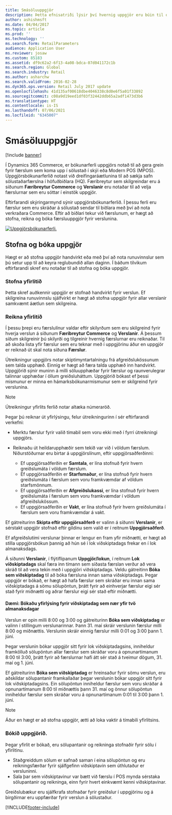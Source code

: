 ```yaml
---
title: Smásöluuppgjör
description: Þetta efnisatriði lýsir því hvernig uppgjör eru búin til og bókuð.
author: ashishmsft
ms.date: 04/04/2017
ms.topic: article
ms.prod: ''
ms.technology: ''
ms.search.form: RetailParameters
audience: Application User
ms.reviewer: josaw
ms.custom: 85183
ms.assetid: df9c62a2-6f13-4a08-bdca-07d041172c1b
ms.search.region: Global
ms.search.industry: Retail
ms.author: asharchw
ms.search.validFrom: 2016-02-28
ms.dyn365.ops.version: Retail July 2017 update
ms.openlocfilehash: 41d135af00618dbe4046338c8d0e6f5a01f33892
ms.sourcegitcommit: c08a9d19eed1df03f32442ddb65a2adf1473d3b6
ms.translationtype: HT
ms.contentlocale: is-IS
ms.lasthandoff: 07/06/2021
ms.locfileid: "6345007"
---
```

# <a name="retail-statements"></a>Smásöluuppgjör

[!include [banner](includes/banner.md)]

Í Dynamics 365 Commerce, er bókunarferli uppgjörs notað til að gera grein fyrir færslum sem koma upp í sölustað í skýi eða Modern POS (MPOS). Uppgjörsbókunarferlið notast við dreifingaráætlunina til að sækja safn sölustaðarfærslna í höfuðbiðlara (HQ). Færibreytur sem skilgreindar eru á síðunum **Færibreytur Commerce** og **Verslanir** eru notaðar til að velja færslurnar sem eru sóttar í einstök uppgjör.

Eftirfarandi skýringarmynd sýnir uppgjörsbókunarferlið. Í þessu ferli eru færslur sem eru skráðar á sölustað sendar til biðlara með því að nota verkraðara Commerce. Eftir að biðlari tekur við færslunum, er hægt að stofna, reikna og bóka færsluuppgjör fyrir verslunina.

[![Uppgjörsbókunarferli.](./media/retail-statements.png)](./media/retail-statements.png)

## <a name="creating-and-posting-statements"></a>Stofna og bóka uppgjör

Hægt er að stofna uppgjör handvirkt eða með því að nota runuvinnslur sem þú setur upp til að keyra reglubundið allan daginn. Í báðum tilvikum eftirfarandi skref eru notaðar til að stofna og bóka uppgjör.

### <a name="create-the-statement"></a>Stofna yfirlitið

Þetta skref auðkennir uppgjör er stofnað handvirkt fyrir verslun. Ef skilgreina runuvinnslu sjálfvirkt er hægt að stofna uppgjör fyrir allar verslanir samkvæmt áætlun sem skilgreina.

### <a name="calculate-the-statement"></a>Reikna yfirlitið

Í þessu þrepi eru færslulínur valdar eftir skilyrðum sem eru skilgreind fyrir hverja verslun á síðunum **Færibreytur Commerce** og **Verslanir**. Á þessum síðum skilgreinir þú skilyrði og tilgreinir hvernig færslurnar eru reiknaðar. Til að skoða lista yfir færslur sem eru teknar með í uppgjörinu áður en uppgjör er reiknað út skal nota síðuna **Færslur**.

Útreikningur uppgjörs notar skiptimyntartalningu frá afgreiðslukössunum sem talda upphæð. Einnig er hægt að færa talda upphæð inn handvirkt. Uppgjörið sýnir muninn á milli söluupphæðar fyrir færslur og raunverulegrar talinnar upphæðar í öllum greiðsluháttum. Uppgjörið bókast ef þessi mismunur er minna en hámarksbókunarmismunur sem er skilgreind fyrir verslunina.

> [!NOTE]
> Útreikningur yfirlits ferlið notar altæka númeraröð.

Þegar þú reiknar út yfirlýsingu, felur útreikningurinn í sér eftirfarandi verkefni:

- Merktu færslur fyrir valið tímabil sem voru ekki með í fyrri útreikningi uppgjörs.
- Reiknaðu út heildarupphæðir sem tekið var við í völdum færslum. Niðurstöðurnar eru birtar á uppgjörslínum, eftir uppgjörsaðferðinni:

    - Ef uppgjörsaðferðin er **Samtala**, er lína stofnuð fyrir hvern greiðslumáta í völdum færslum.
    - Ef uppgjörsaðferðin er **Starfsmaður**, er lína stofnuð fyrir hvern greiðslumáta í færslum sem voru framkvæmdar af völdum starfsmönnum.
    - Ef uppgjörsaðferðin er **Afgreiðslukassi**, er lína stofnuð fyrir hvern greiðslumáta í færslum sem voru framkvæmdar í völdum afgreiðslukössum.
    - Ef uppgjörsaðferðin er **Vakt**, er lína stofnuð fyrir hvern greiðslumáta í færslum sem voru framkvæmdar á vakt.

Ef gátreiturinn **Skipta eftir uppgjörsaðferð** er valinn á síðunni **Verslanir**, er sérstakt uppgjör stofnað eftir gildinu sem valið er í reitnum **Uppgjörsaðferð**.

Ef afgreiðslutími verslunar þinnar er lengur en fram yfir miðnætti, er hægt að stilla uppgjörsbókun þannig að hún sé í lok viðskiptadags frekar en í lok almanaksdags.

Á síðunni **Verslanir**, í flýtiflipanum **Uppgjör/lokun**, í reitnum **Lok viðskiptadags** skal færa inn tímann sem síðasta færslan verður að vera skráð til að vera tekin með í uppgjöri viðskiptadags. Veldu gátreitinn **Bóka sem viðskiptadag** til að bóka færsluna innan sama viðskiptadags. Þegar uppgjör er bókað, er hægt að hafa færslur sem skráðar eru innan sama viðskiptadags á sömu sölupöntun, þrátt fyrir að einhverjar færslur eigi sér stað fyrir miðnætti og aðrar færslur eigi sér stað eftir miðnætti.

#### <a name="example-post-a-statement-for-a-business-day-that-extends-over-two-calendar-days"></a>Dæmi: Bókaðu yfirlýsing fyrir viðskiptadag sem nær yfir tvö almanaksdagar

Verslun er opin milli 8:00 og 3:00 og gátreiturinn **Bóka sem viðskiptadag** er valinn í stillingum verslunarinnar. Þann 31. maí skráir verslunin færslur milli 8:00 og miðnættis. Verslunin skráir einnig færslur milli 0:01 og 3:00 þann 1. júní.

Þegar verslunin bókar uppgjör sitt fyrir lok viðskiptadagsins, inniheldur framkölluð sölupöntun allar færslur sem skráðar voru á opnunartímanum 8:00 til 3:00, þrátt fyrir að færslurnar hafi átt sér stað á tveimur dögum, 31. maí og 1. júní.

Ef gátreiturinn **Bóka sem viðskiptadag** er hreinsaður fyrir sömu verslun, eru aðskildar sölupantanir framkallaðar þegar verslunin bókar uppgjör sitt fyrir lok viðskiptadagsins. Ein sölupöntun inniheldur færslur sem voru skráðar á opnunartímanum 8:00 til miðnættis þann 31. maí og önnur sölupöntun inniheldur færslur sem skráðar voru á opnunartímanum 0:01 til 3:00 þann 1. júní.

> [!NOTE]
> Áður en hægt er að stofna uppgjör, ætti að loka vaktir á tímabili yfirlitsins.

### <a name="post-the-statement"></a>Bókið uppgjörið.

Þegar yfirlit er bókað, eru sölupantanir og reikninga stofnaðir fyrir sölu í yfirlitinu.

- Staðgreiddum sölum er safnað saman í eina sölupöntun og eru reikningsfærðar fyrir sjálfgefinn viðskiptavin sem úthlutaður er versluninni.
- Sala þar sem viðskiptavinur var bætt við færslu í POS mynda sérstaka sölupantanir og reikninga, einn fyrir hvert einkvæmt kenni viðskiptavinar.

Greiðslubækur eru sjálfkrafa stofnaðar fyrir greiðslur í uppgjörinu og á birgðirnar eru uppfærðar fyrir verslun á sölustaður.


[!INCLUDE[footer-include](../includes/footer-banner.md)]